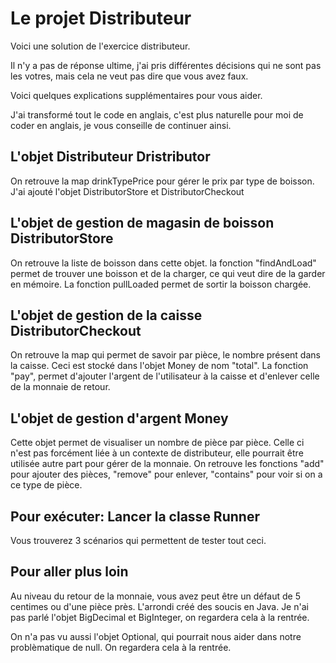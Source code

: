 # Le projet Distributeur
Voici une solution de l'exercice distributeur.

Il n'y a pas de réponse ultime, j'ai pris différentes décisions qui ne sont pas les votres, mais cela ne veut pas dire que vous avez faux.

Voici quelques explications supplémentaires pour vous aider.

J'ai transformé tout le code en anglais, c'est plus naturelle pour moi de coder en anglais, je vous conseille de continuer ainsi.

## L'objet Distributeur Dristributor

On retrouve la map drinkTypePrice pour gérer le prix par type de boisson. J'ai ajouté l'objet DistributorStore et DistributorCheckout  

## L'objet de gestion de magasin de boisson DistributorStore

On retrouve la liste de boisson dans cette objet. la fonction "findAndLoad" permet de trouver une boisson et de la charger, ce qui veut dire de la garder en mémoire.
La fonction pullLoaded permet de sortir la boisson chargée.

## L'objet de gestion de la caisse DistributorCheckout

On retrouve la map qui permet de savoir par pièce, le nombre présent dans la caisse.
Ceci est stocké dans l'objet Money de nom "total".
La fonction "pay", permet d'ajouter l'argent de l'utilisateur à la caisse et d'enlever celle de la monnaie de retour.

## L'objet de gestion d'argent Money

Cette objet permet de visualiser un nombre de pièce par pièce.
Celle ci n'est pas forcément liée à un contexte de distributeur, elle pourrait être utilisée autre part pour gérer de la monnaie.
On retrouve les fonctions "add" pour ajouter des pièces, "remove" pour enlever, "contains" pour voir si on a ce type de pièce.

## Pour exécuter: Lancer la classe Runner

Vous trouverez 3 scénarios qui permettent de tester tout ceci.

## Pour aller plus loin

Au niveau du retour de la monnaie, vous avez peut être un défaut de 5 centimes ou d'une pièce près.
L'arrondi créé des soucis en Java. Je n'ai pas parlé l'objet BigDecimal et BigInteger, on regardera cela à la rentrée.

On n'a pas vu aussi l'objet Optional, qui pourrait nous aider dans notre problèmatique de null.
On regardera cela à la rentrée.